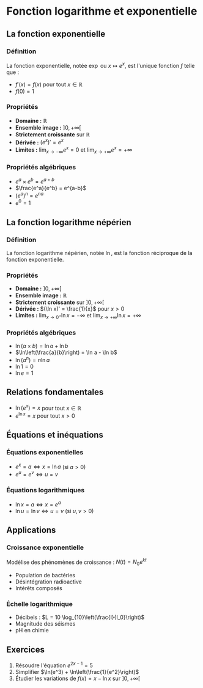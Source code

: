 # Fonction logarithme et exponentielle

## La fonction exponentielle

### Définition
La fonction exponentielle, notée $\exp$ ou $x \mapsto e^x$, est l'unique fonction $f$ telle que :
- $f'(x) = f(x)$ pour tout $x \in \mathbb{R}$
- $f(0) = 1$

### Propriétés
- **Domaine :** $\mathbb{R}$
- **Ensemble image :** $]0, +\infty[$
- **Strictement croissante** sur $\mathbb{R}$
- **Dérivée :** $(e^x)' = e^x$
- **Limites :** $\lim_{x \to -\infty} e^x = 0$ et $\lim_{x \to +\infty} e^x = +\infty$

### Propriétés algébriques
- $e^a \times e^b = e^{a+b}$
- $\frac{e^a}{e^b} = e^{a-b}$
- $(e^a)^n = e^{na}$
- $e^0 = 1$

## La fonction logarithme népérien

### Définition
La fonction logarithme népérien, notée $\ln$, est la fonction réciproque de la fonction exponentielle.

### Propriétés
- **Domaine :** $]0, +\infty[$
- **Ensemble image :** $\mathbb{R}$
- **Strictement croissante** sur $]0, +\infty[$
- **Dérivée :** $(\ln x)' = \frac{1}{x}$ pour $x > 0$
- **Limites :** $\lim_{x \to 0^+} \ln x = -\infty$ et $\lim_{x \to +\infty} \ln x = +\infty$

### Propriétés algébriques
- $\ln(a \times b) = \ln a + \ln b$
- $\ln\left(\frac{a}{b}\right) = \ln a - \ln b$
- $\ln(a^n) = n \ln a$
- $\ln 1 = 0$
- $\ln e = 1$

## Relations fondamentales
- $\ln(e^x) = x$ pour tout $x \in \mathbb{R}$
- $e^{\ln x} = x$ pour tout $x > 0$

## Équations et inéquations

### Équations exponentielles
- $e^x = a \Leftrightarrow x = \ln a$ (si $a > 0$)
- $e^u = e^v \Leftrightarrow u = v$

### Équations logarithmiques
- $\ln x = a \Leftrightarrow x = e^a$
- $\ln u = \ln v \Leftrightarrow u = v$ (si $u, v > 0$)

## Applications

### Croissance exponentielle
Modélise des phénomènes de croissance : $N(t) = N_0 e^{kt}$
- Population de bactéries
- Désintégration radioactive
- Intérêts composés

### Échelle logarithmique
- Décibels : $L = 10 \log_{10}\left(\frac{I}{I_0}\right)$
- Magnitude des séismes
- pH en chimie

## Exercices
1. Résoudre l'équation $e^{2x-1} = 5$
2. Simplifier $\ln(e^3) + \ln\left(\frac{1}{e^2}\right)$
3. Étudier les variations de $f(x) = x - \ln x$ sur $]0, +\infty[$
